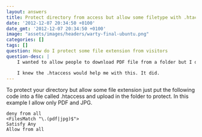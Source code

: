 ```yaml
---
layout: answers
title: Protect directory from access but allow some filetype with .htaccess
date: '2012-12-07 20:34:50 +0100'
date_gmt: '2012-12-07 20:34:50 +0100'
image: "assets/images/headers/warty-final-ubuntu.png"
categories: []
tags: []
question: How do I protect some file extension from visitors
question-desc: |
    I wanted to allow people to download PDF file from a folder but I dont want them to access any other file or get the index of the directory content.

    I knew the .htaccess would help me with this. It did.
---
```


To protect your directory but allow some file extension just put the following code into a file called .htaccess and upload in the folder to protect. In this example I allow only PDF and JPG.

``` 
deny from all
<FilesMatch "\.(pdf|jpg)$">
Satisfy Any
Allow from all
```
